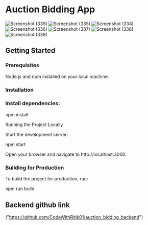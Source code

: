 # Auction Bidding App

![Screenshot (339)](https://github.com/user-attachments/assets/2648e7ec-1117-46b9-a5bd-80c1e36734bc)
![Screenshot (335)](https://github.com/user-attachments/assets/3e0641e9-3897-40b1-ac4a-aa9e57dcb494)
![Screenshot (334)](https://github.com/user-attachments/assets/6720fe2a-ceb9-4cb9-80ce-f3154a702d2a)
![Screenshot (336)](https://github.com/user-attachments/assets/9ec07f41-357b-4c82-92a5-c0f7b9e68c78)
![Screenshot (337)](https://github.com/user-attachments/assets/9a75e87d-1898-47b6-9e60-c215a8704c31)
![Screenshot (338)](https://github.com/user-attachments/assets/0764b3ac-3065-42b9-bdfc-1f582b1527a1)
![Screenshot (339)](https://github.com/user-attachments/assets/71ce2834-601a-4116-b983-053fb852f59d)


## Getting Started
### Prerequisites
Node.js and npm installed on your local machine.

### Installation

### Install dependencies:

npm install

Running the Project Locally

Start the development server:

npm start

Open your browser and navigate to http://localhost:3000.

### Building for Production

To build the project for production, run:

npm run build

## Backend github link

("https://github.com/CodeWithRitik01/auction_bidding_backend")

